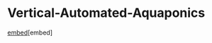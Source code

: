 # Vertical-Automated-Aquaponics

[embed](https://github.com/user-attachments/files/16881166/Vertical.Aquaponics.System.for.Small.Spaces.copy.pdf)[embed]

